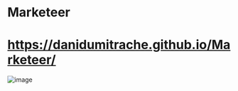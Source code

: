 # Marketeer
# https://danidumitrache.github.io/Marketeer/
![image](https://user-images.githubusercontent.com/76882185/202596458-cd04071e-0fdc-438f-b58c-5572f2296fdd.png)
